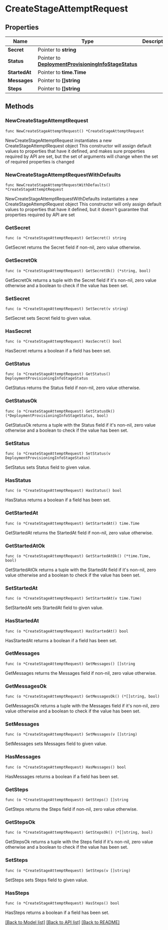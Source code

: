 # CreateStageAttemptRequest

## Properties

Name | Type | Description | Notes
------------ | ------------- | ------------- | -------------
**Secret** | Pointer to **string** |  | [optional] 
**Status** | Pointer to [**DeploymentProvisioningInfoStageStatus**](DeploymentProvisioningInfoStageStatus.md) |  | [optional] [default to DEPLOYMENTPROVISIONINGINFOSTAGESTATUS_UNKNOWN]
**StartedAt** | Pointer to **time.Time** |  | [optional] 
**Messages** | Pointer to **[]string** |  | [optional] 
**Steps** | Pointer to **[]string** |  | [optional] 

## Methods

### NewCreateStageAttemptRequest

`func NewCreateStageAttemptRequest() *CreateStageAttemptRequest`

NewCreateStageAttemptRequest instantiates a new CreateStageAttemptRequest object
This constructor will assign default values to properties that have it defined,
and makes sure properties required by API are set, but the set of arguments
will change when the set of required properties is changed

### NewCreateStageAttemptRequestWithDefaults

`func NewCreateStageAttemptRequestWithDefaults() *CreateStageAttemptRequest`

NewCreateStageAttemptRequestWithDefaults instantiates a new CreateStageAttemptRequest object
This constructor will only assign default values to properties that have it defined,
but it doesn't guarantee that properties required by API are set

### GetSecret

`func (o *CreateStageAttemptRequest) GetSecret() string`

GetSecret returns the Secret field if non-nil, zero value otherwise.

### GetSecretOk

`func (o *CreateStageAttemptRequest) GetSecretOk() (*string, bool)`

GetSecretOk returns a tuple with the Secret field if it's non-nil, zero value otherwise
and a boolean to check if the value has been set.

### SetSecret

`func (o *CreateStageAttemptRequest) SetSecret(v string)`

SetSecret sets Secret field to given value.

### HasSecret

`func (o *CreateStageAttemptRequest) HasSecret() bool`

HasSecret returns a boolean if a field has been set.

### GetStatus

`func (o *CreateStageAttemptRequest) GetStatus() DeploymentProvisioningInfoStageStatus`

GetStatus returns the Status field if non-nil, zero value otherwise.

### GetStatusOk

`func (o *CreateStageAttemptRequest) GetStatusOk() (*DeploymentProvisioningInfoStageStatus, bool)`

GetStatusOk returns a tuple with the Status field if it's non-nil, zero value otherwise
and a boolean to check if the value has been set.

### SetStatus

`func (o *CreateStageAttemptRequest) SetStatus(v DeploymentProvisioningInfoStageStatus)`

SetStatus sets Status field to given value.

### HasStatus

`func (o *CreateStageAttemptRequest) HasStatus() bool`

HasStatus returns a boolean if a field has been set.

### GetStartedAt

`func (o *CreateStageAttemptRequest) GetStartedAt() time.Time`

GetStartedAt returns the StartedAt field if non-nil, zero value otherwise.

### GetStartedAtOk

`func (o *CreateStageAttemptRequest) GetStartedAtOk() (*time.Time, bool)`

GetStartedAtOk returns a tuple with the StartedAt field if it's non-nil, zero value otherwise
and a boolean to check if the value has been set.

### SetStartedAt

`func (o *CreateStageAttemptRequest) SetStartedAt(v time.Time)`

SetStartedAt sets StartedAt field to given value.

### HasStartedAt

`func (o *CreateStageAttemptRequest) HasStartedAt() bool`

HasStartedAt returns a boolean if a field has been set.

### GetMessages

`func (o *CreateStageAttemptRequest) GetMessages() []string`

GetMessages returns the Messages field if non-nil, zero value otherwise.

### GetMessagesOk

`func (o *CreateStageAttemptRequest) GetMessagesOk() (*[]string, bool)`

GetMessagesOk returns a tuple with the Messages field if it's non-nil, zero value otherwise
and a boolean to check if the value has been set.

### SetMessages

`func (o *CreateStageAttemptRequest) SetMessages(v []string)`

SetMessages sets Messages field to given value.

### HasMessages

`func (o *CreateStageAttemptRequest) HasMessages() bool`

HasMessages returns a boolean if a field has been set.

### GetSteps

`func (o *CreateStageAttemptRequest) GetSteps() []string`

GetSteps returns the Steps field if non-nil, zero value otherwise.

### GetStepsOk

`func (o *CreateStageAttemptRequest) GetStepsOk() (*[]string, bool)`

GetStepsOk returns a tuple with the Steps field if it's non-nil, zero value otherwise
and a boolean to check if the value has been set.

### SetSteps

`func (o *CreateStageAttemptRequest) SetSteps(v []string)`

SetSteps sets Steps field to given value.

### HasSteps

`func (o *CreateStageAttemptRequest) HasSteps() bool`

HasSteps returns a boolean if a field has been set.


[[Back to Model list]](../README.md#documentation-for-models) [[Back to API list]](../README.md#documentation-for-api-endpoints) [[Back to README]](../README.md)


